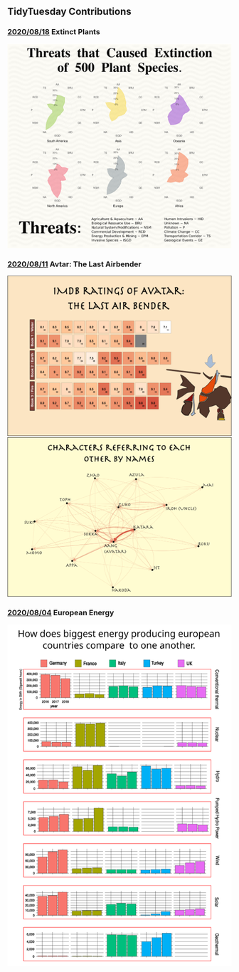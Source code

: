 ## TidyTuesday Contributions

### [2020/08/18](https://github.com/Sampanna-Sharma/TidyTuesday/tree/github-master/Rmarkdown/2020-08-18) Extinct Plants
![](./Rmarkdown/2020-08-18/extinction_plants.png)

### [2020/08/11](https://github.com/Sampanna-Sharma/TidyTuesday/tree/github-master/Rmarkdown/2020-08-11) Avtar: The Last Airbender
![](./Rmarkdown/2020-08-11/avatar.png) 
![](./Rmarkdown/2020-08-11/avatar_ref_net.png)

### [2020/08/04](https://github.com/Sampanna-Sharma/TidyTuesday/tree/github-master/Rmarkdown/2020-08-04) European Energy
![](./Rmarkdown/2020-08-04/2020_08_04_european_energy.svg) 
